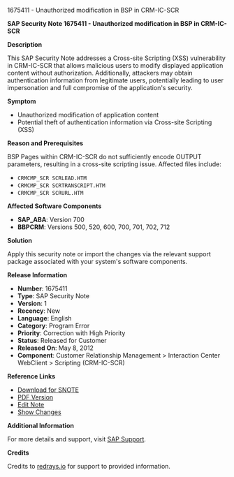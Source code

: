 1675411 - Unauthorized modification in BSP in CRM-IC-SCR

**SAP Security Note 1675411 - Unauthorized modification in BSP in CRM-IC-SCR**

**Description**

This SAP Security Note addresses a Cross-site Scripting (XSS) vulnerability in CRM-IC-SCR that allows malicious users to modify displayed application content without authorization. Additionally, attackers may obtain authentication information from legitimate users, potentially leading to user impersonation and full compromise of the application's security.

**Symptom**

- Unauthorized modification of application content
- Potential theft of authentication information via Cross-site Scripting (XSS)

**Reason and Prerequisites**

BSP Pages within CRM-IC-SCR do not sufficiently encode OUTPUT parameters, resulting in a cross-site scripting issue. Affected files include:
- `CRMCMP_SCR SCRLEAD.HTM`
- `CRMCMP_SCR SCRTRANSCRIPT.HTM`
- `CRMCMP_SCR SCRURL.HTM`

**Affected Software Components**

- **SAP_ABA**: Version 700
- **BBPCRM**: Versions 500, 520, 600, 700, 701, 702, 712

**Solution**

Apply this security note or import the changes via the relevant support package associated with your system's software components.

**Release Information**

- **Number**: 1675411
- **Type**: SAP Security Note
- **Version**: 1
- **Recency**: New
- **Language**: English
- **Category**: Program Error
- **Priority**: Correction with High Priority
- **Status**: Released for Customer
- **Released On**: May 8, 2012
- **Component**: Customer Relationship Management > Interaction Center WebClient > Scripting (CRM-IC-SCR)

**Reference Links**

- [Download for SNOTE](https://notesdownloads.sap.com/note/0040000009948712017)
- [PDF Version](https://userapps.support.sap.com/sap/support/sfm/notes/print/0001675411?language=en-US&token=9EE4F72D12B455C9AF20AFCF2937BC85)
- [Edit Note](https://me.sap.com/sap/support/notes/edit/0001675411)
- [Show Changes](https://me.sap.com/supportpackage/SAPKU70012)

**Additional Information**

For more details and support, visit [SAP Support](https://me.sap.com/).

**Credits**

Credits to [redrays.io](https://redrays.io) for support to provided information.